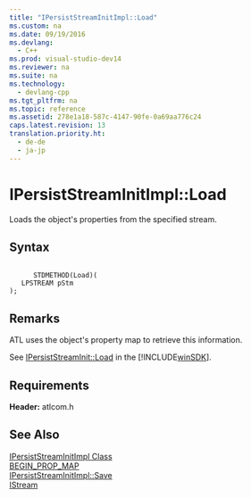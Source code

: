 ```yaml
---
title: "IPersistStreamInitImpl::Load"
ms.custom: na
ms.date: 09/19/2016
ms.devlang: 
  - C++
ms.prod: visual-studio-dev14
ms.reviewer: na
ms.suite: na
ms.technology: 
  - devlang-cpp
ms.tgt_pltfrm: na
ms.topic: reference
ms.assetid: 278e1a18-587c-4147-90fe-0a69aa776c24
caps.latest.revision: 13
translation.priority.ht: 
  - de-de
  - ja-jp
---
```

# IPersistStreamInitImpl::Load
Loads the object's properties from the specified stream.  
  
## Syntax  
  
```  
  
      STDMETHOD(Load)(  
   LPSTREAM pStm   
);  
```  
  
## Remarks  
 ATL uses the object's property map to retrieve this information.  
  
 See [IPersistStreamInit::Load](http://msdn.microsoft.com/library/windows/desktop/ms680730) in the [!INCLUDE[winSDK](../vs140/includes/winSDK_md.md)].  
  
## Requirements  
 **Header:** atlcom.h  
  
## See Also  
 [IPersistStreamInitImpl Class](../vs140/IPersistStreamInitImpl-Class.md)   
 [BEGIN_PROP_MAP](../vs140/BEGIN_PROP_MAP.md)   
 [IPersistStreamInitImpl::Save](../vs140/IPersistStreamInitImpl--Save.md)   
 [IStream](http://msdn.microsoft.com/library/windows/desktop/aa380034)